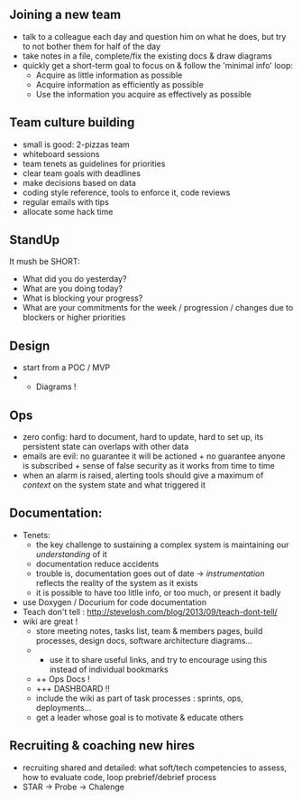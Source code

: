 ## Joining a new team
- talk to a colleague each day and question him on what he does, but try to not bother them for half of the day
- take notes in a file, complete/fix the existing docs & draw diagrams
- quickly get a short-term goal to focus on & follow the 'minimal info' loop:
    * Acquire as little information as possible
    * Acquire information as efficiently as possible
    * Use the information you acquire as effectively as possible

## Team culture building
- small is good: 2-pizzas team
- whiteboard sessions
- team tenets as guidelines for priorities
- clear team goals with deadlines
- make decisions based on data
- coding style reference, tools to enforce it, code reviews
- regular emails with tips
- allocate some hack time

## StandUp
It mush be SHORT:
- What did you do yesterday?
- What are you doing today?
- What is blocking your progress?
- What are your commitments for the week / progression / changes due to blockers or higher priorities

## Design
- start from a POC / MVP
- + Diagrams !

## Ops
- zero config: hard to document, hard to update, hard to set up, its persistent state can overlaps with other data
- emails are evil: no guarantee it will be actioned + no guarantee anyone is subscribed + sense of false security as it works from time to time
- when an alarm is raised, alerting tools should give a maximum of *context* on the system state and what triggered it

## Documentation:
- Tenets:
    * the key challenge to sustaining a complex system is maintaining our *understanding* of it
    * documentation reduce accidents
    * trouble is, documentation goes out of date -> _instrumentation_ reflects the reality of the system as it exists
    * it is possible to have too litlle info, or too much, or present it badly
- use Doxygen / Docurium for code documentation
- Teach don't tell : http://stevelosh.com/blog/2013/09/teach-dont-tell/
- wiki are great !
    * store meeting notes, tasks list, team & members pages, build processes, design docs, software architecture diagrams...
    * + use it to share useful links, and try to encourage using this instead of individual bookmarks
    * ++ Ops Docs !
    * +++ DASHBOARD !!
    * include the wiki as part of task processes : sprints, ops, deployments...
    * get a leader whose goal is to motivate & educate others

## Recruiting & coaching new hires
- recruiting shared and detailed: what soft/tech competencies to assess, how to evaluate code, loop prebrief/debrief process
- STAR -> Probe -> Chalenge
